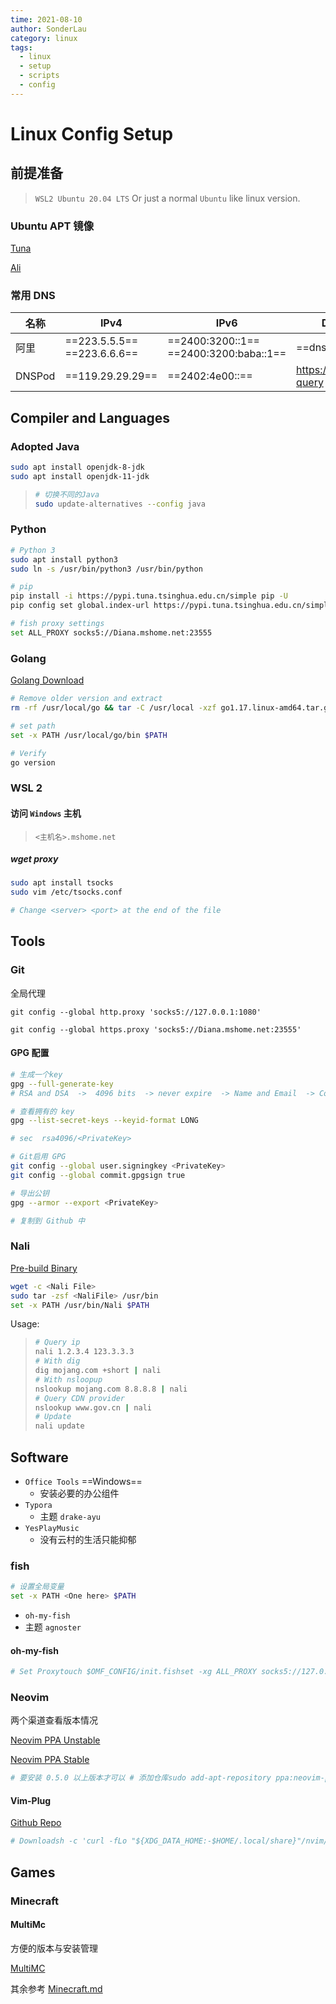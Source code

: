 ```yaml
---
time: 2021-08-10
author: SonderLau
category: linux
tags:
  - linux
  - setup
  - scripts
  - config
---
```

# Linux Config Setup

## 前提准备

> `WSL2 Ubuntu 20.04 LTS`
> Or just a normal `Ubuntu`  like linux version.

### Ubuntu APT 镜像

[Tuna](mirrors.tuna.tsinghua.edu.cn/help/ubuntu/)

[Ali](developer.aliyun.com/mirror/ubuntu)

### 常用 DNS

| 名称   | IPv4                         | IPv6                                    | DoH / DoT                 |
| ------ | ---------------------------- | --------------------------------------- | ------------------------- |
| 阿里   | ==223.5.5.5==  ==223.6.6.6== | ==2400:3200::1==  ==2400:3200:baba::1== | ==dns.alidns.com==        |
| DNSPod | ==119.29.29.29==             | ==2402:4e00::==                         | https://doh.pub/dns-query |



## Compiler and Languages

### Adopted Java

```bash
sudo apt install openjdk-8-jdk
sudo apt install openjdk-11-jdk
```

> ```bash
> # 切换不同的Java
> sudo update-alternatives --config java
> ```



### Python

```bash
# Python 3
sudo apt install python3
sudo ln -s /usr/bin/python3 /usr/bin/python

# pip
pip install -i https://pypi.tuna.tsinghua.edu.cn/simple pip -U
pip config set global.index-url https://pypi.tuna.tsinghua.edu.cn/simple

# fish proxy settings
set ALL_PROXY socks5://Diana.mshome.net:23555
```



### Golang

[Golang Download](https://golang.org/doc/install)



```bash
# Remove older version and extract
rm -rf /usr/local/go && tar -C /usr/local -xzf go1.17.linux-amd64.tar.gz

# set path
set -x PATH /usr/local/go/bin $PATH

# Verify
go version
```





### WSL 2

#### 访问 `Windows` 主机

> `<主机名>.mshome.net`



##### wget proxy

```bash
sudo apt install tsocks
sudo vim /etc/tsocks.conf

# Change <server> <port> at the end of the file
```



## Tools



### Git

全局代理

```shell
git config --global http.proxy 'socks5://127.0.0.1:1080'

git config --global https.proxy 'socks5://Diana.mshome.net:23555'
```

#### GPG 配置

```bash
# 生成一个key
gpg --full-generate-key
# RSA and DSA  ->  4096 bits  -> never expire  -> Name and Email  -> Comment

# 查看拥有的 key
gpg --list-secret-keys --keyid-format LONG

# sec  rsa4096/<PrivateKey>

# Git启用 GPG
git config --global user.signingkey <PrivateKey>
git config --global commit.gpgsign true

# 导出公钥
gpg --armor --export <PrivateKey>

# 复制到 Github 中
```



### Nali

[Pre-build Binary](github.com/zu1k/nali/releases)

```bash
wget -c <Nali File>
sudo tar -zsf <NaliFile> /usr/bin
set -x PATH /usr/bin/Nali $PATH
```



Usage:

> ```bash
> # Query ip
> nali 1.2.3.4 123.3.3.3
> # With dig
> dig mojang.com +short | nali
> # With nsloopup
> nslookup mojang.com 8.8.8.8 | nali
> # Query CDN provider
> nslookup www.gov.cn | nali
> # Update
> nali update
> 
> ```

## Software

- `Office Tools` ==Windows==
  - 安装必要的办公组件
- `Typora`
  - 主题 `drake-ayu`
- `YesPlayMusic`
  - 没有云村的生活只能抑郁





### fish

```bash
# 设置全局变量
set -x PATH <One here> $PATH
```



- `oh-my-fish`
- 主题 `agnoster`



#### oh-my-fish

```bash
# Set Proxytouch $OMF_CONFIG/init.fishset -xg ALL_PROXY socks5://127.0.0.1:1080source $OMF_CONFIG/init.fish
```



### Neovim

两个渠道查看版本情况

[Neovim PPA Unstable](launchpad.net/~neovim-ppa/+archive/ubuntu/unstable)

[Neovim PPA Stable](launchpad.net/~neovim-ppa/+archive/ubuntu/stable)

```bash
# 要安装 0.5.0 以上版本才可以 # 添加仓库sudo add-apt-repository ppa:neovim-ppa/stable# 查找版本sudo apt-cache policy neovim# 下载指定的版本sudo apt install neovim=<version name here>
```



#### Vim-Plug

[Github Repo](https://github.com/junegunn/vim-plug)

```sh
# Downloadsh -c 'curl -fLo "${XDG_DATA_HOME:-$HOME/.local/share}"/nvim/site/autoload/plug.vim --create-dirs \       https://raw.githubusercontent.com/junegunn/vim-plug/master/plug.vim'                     # Add pluginssudo vim ~/.config/nvim/init.vim# In init.vim :call plug#begin()" Plug 'junegunn/vim-easy-align'call plug#end()
```



## Games

### Minecraft

#### MultiMc

方便的版本与安装管理

[MultiMC](https://multimc.org/)



其余参考 [Minecraft.md](../Minecraft/ServerSetup)

